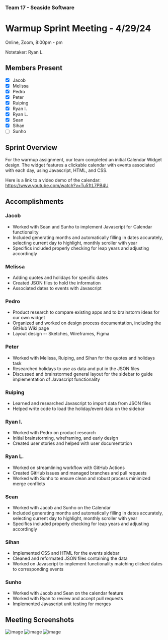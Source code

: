 ### Team 17 - Seaside Software
# Warmup Sprint Meeting - 4/29/24
Online, Zoom, 8:00pm - pm

Notetaker: Ryan L.

## Members Present
- [x] Jacob
- [x] Melissa
- [x] Pedro
- [x] Peter
- [x] Ruiping
- [x] Ryan I.
- [x] Ryan L.
- [x] Sean
- [x] Sihan
- [ ] Sunho

## Sprint Overview

For the warmup assignment, our team completed an initial Calendar Widget design. The widget features a clickable calendar with events associated with each day,
using Javascript, HTML, and CSS.

Here is a link to a video demo of the calendar: https://www.youtube.com/watch?v=Tu51tL7PB4U

## Accomplishments
### Jacob
- Worked with Sean and Sunho to implement Javascript for Calendar functionality
- Included generating months and automatically filling in dates accurately, selecting current day to highlight, monthly scroller with year
- Specifics included properly checking for leap years and adjusting accordingly

### Melissa
- Adding quotes and holidays for specific dates
- Created JSON files to hold the information
- Associated dates to events with Javascript

### Pedro
- Product research to compare existing apps and to brainstorm ideas for our own widget
- Organized and worked on design process documentation, including the GitHub Wiki page
- Layout design -- Sketches, Wireframes, Figma

### Peter
- Worked with Melissa, Ruiping, and Sihan for the quotes and holidays task
- Researched holidays to use as data and put in the JSON files
- Discussed and brainstormed general layout for the sidebar to guide implementation of Javascript functionality

### Ruiping
- Learned and researched Javascript to import data from JSON files
- Helped write code to load the holiday/event data on the sidebar

### Ryan I.
- Worked with Pedro on product research
- Initial brainstorming, wireframing, and early design
- Created user stories and helped with user documentation

### Ryan L.
- Worked on streamlining workflow with GitHub Actions
- Created GitHub issues and managed branches and pull requests
- Worked with Sunho to ensure clean and robust process minimized merge conflicts

### Sean
- Worked with Jacob and Sunho on the Calendar
- Included generating months and automatically filling in dates accurately, selecting current day to highlight, monthly scroller with year
- Specifics included properly checking for leap years and adjusting accordingly

### Sihan
- Implemented CSS and HTML for the events sidebar
- Cleaned and reformated JSON files containing the data
- Worked on Javascript to implement functionality matching clicked dates to corresponding events

### Sunho
- Worked with Jacob and Sean on the calendar feature
- Worked with Ryan to review and accept pull requests
- Implemented Javascript unit testing for merges

## Meeting Screenshots
![image](https://github.com/cse110-sp24-group17/cse110-sp24-group17/assets/110417482/7da37887-6e7b-4a91-8bdc-70d373528468)
![image](https://github.com/cse110-sp24-group17/cse110-sp24-group17/assets/110417482/0b43a053-29f5-4edb-b86f-b4415e1d6741)
![image](https://github.com/cse110-sp24-group17/cse110-sp24-group17/assets/110417482/7a5af24b-aa94-422e-b3fb-d3be45661a42)

